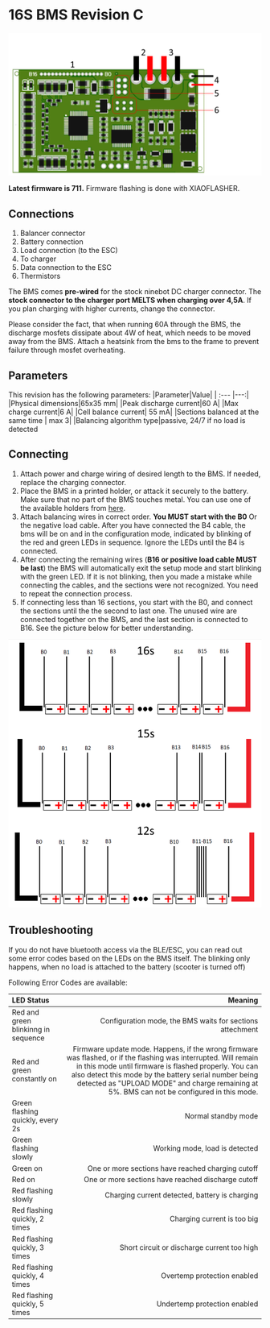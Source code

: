 # 16S BMS Revision C


![16s_RevC.png](/img/Hardware/16s_RevC_schematic.png)

**Latest firmware is 711.**
Firmware flashing is done with XIAOFLASHER.

## Connections 
1. Balancer connector
2. Battery connection
3. Load connection (to the ESC)
4. To charger
5. Data connection to the ESC
6. Thermistors 

The BMS comes **pre-wired** for the stock ninebot DC charger connector. The **stock connector to the charger port MELTS when charging over 4,5A**. If you plan charging with higher currents, change the connector.

Please consider the fact, that when running 60A through the BMS, the discharge mosfets dissipate about 4W of heat, which needs to be moved away from the BMS. Attach a heatsink from the bms to the frame to prevent failure through mosfet overheating. 

## Parameters

This revision has the following parameters:
|Parameter|Value|
| :--- |---:|
|Physical dimensions|65x35 mm|
|Peak discharge current|60 A|
|Max charge current|6 A|
|Cell balance current| 55 mA|
|Sections balanced at the same time | max 3|
|Balancing algorithm type|passive, 24/7 if no load is detected

## Connecting

1. Attach power and charge wiring of desired length to the BMS. If needed, replace the charging connector.
2. Place the BMS in a printed holder, or attack it securely to the battery. Make sure that no part of the BMS touches metal. You can use one of the available holders from [here](/stl).
3. Attach balancing wires in correct order. 
**You MUST start with the B0** Or the negative load cable. After you have connected the B4 cable, the bms will be on and in the configuration mode, indicated by blinking of the red and green LEDs in sequence. Ignore the LEDs until the B4 is connected.
4. After connecting the remaining wires (**B16 or positive load cable MUST be last**) the BMS will automatically exit the setup mode and start blinking with the green LED. If it is not blinking, then you made a mistake while connecting the cables, and the sections were not recognized. You need to repeat the connection process.
5. If connecting less than 16 sections, you start with the B0, and connect the sections until the the second to last one. The unused wire are connected together on the BMS, and the last section is connected to B16. See the picture below for better understanding.

![16s_RevC_balancer.png](/img/Hardware/16s_RevC_balancer.png)

## Troubleshooting

If you do not have bluetooth access via the BLE/ESC, you can read out some error codes based on the LEDs on the BMS itself. The blinking only happens, when no load is attached to the battery (scooter is turned off)

Following Error Codes are available:

|LED Status|Meaning|
| :--- |---:|
|Red and green blinkinng in sequence| Configuration mode, the BMS waits for sections attechment|
|Red and green constantly on| Firmware update mode. Happens, if the wrong firmware was flashed, or if the flashing was interrupted. Will remain in this mode until firmware is flashed properly. You can also detect this mode by the battery serial number being detected as "UPLOAD MODE" and charge remaining at 5%. BMS can not be configured in this mode.|
|Green flashing quickly, every 2s|Normal standby mode|
|Green flashing slowly| Working mode, load is detected|
|Green on | One or more sections have reached charging cutoff |
|Red on| One or more sections have reached discharge cutoff |
|Red flashing slowly| Charging current detected, battery is charging|
|Red flashing quickly, 2 times| Charging current is too big|
|Red flashing quickly, 3 times| Short circuit or discharge current too high|
|Red flashing quickly, 4 times| Overtemp protection enabled|
|Red flashing quickly, 5 times| Undertemp protection enabled|
